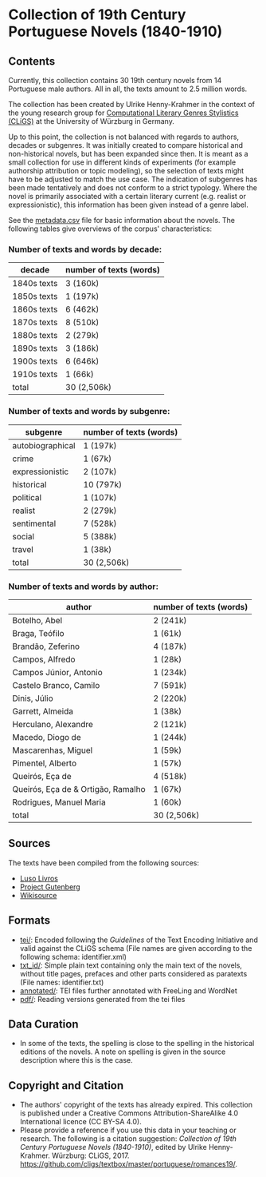 Collection of 19th Century Portuguese Novels (1840-1910)
========================================

## Contents ##

Currently, this collection contains 30 19th century novels from 14 Portuguese male authors. All in all, the texts amount to 2.5 million words.
  
The collection has been created by Ulrike Henny-Krahmer in the context of the young research group for [Computational Literary Genres Stylistics (CLiGS)](http://cligs.hypotheses.org/) at the University of Würzburg in Germany.

Up to this point, the collection is not balanced with regards to authors, decades or subgenres. It was initially created to compare historical and non-historical novels, but has been expanded since then. It is meant as a small collection for use in different kinds of experiments (for example authorship attribution or topic modeling), so the selection of texts might have to be adjusted to match the use case. The indication of subgenres has been made tentatively and does not conform to a strict typology. Where the novel is primarily associated with a certain literary current (e.g. realist or expressionistic), this information has been given instead of a genre label.

See the [metadata.csv](metadata.csv) file for basic information about the novels. The following tables give overviews of the corpus' characteristics:

### Number of texts and words by decade: ###

|decade        | number of texts (words) |
|--------------|-------------------------|
|1840s texts   |              3   (160k) |
|1850s texts   |              1   (197k) |
|1860s texts   |              6   (462k) |
|1870s texts   |              8   (510k) |
|1880s texts   |              2   (279k) |
|1890s texts   |              3   (186k) |
|1900s texts   |              6   (646k) |
|1910s texts   |              1    (66k) |
|total         |             30 (2,506k) |

### Number of texts and words by subgenre: ###

|subgenre         | number of texts (words) |
|-----------------|-------------------------|
|autobiographical |              1   (197k) |
|crime            |              1    (67k) |
|expressionistic  |              2   (107k) |
|historical       |             10   (797k) |
|political        |              1   (107k) |
|realist          |              2   (279k) |
|sentimental      |              7   (528k) |
|social           |              5   (388k) |
|travel           |              1    (38k) |
|total            |             30 (2,506k) |


### Number of texts and words by author: ###

|author                            | number of texts (words) |
|----------------------------------|-------------------------|
|Botelho, Abel                     |              2   (241k) |
|Braga, Teófilo                    |              1    (61k) |
|Brandão, Zeferino                 |              4   (187k) |
|Campos, Alfredo                   |              1    (28k) |
|Campos Júnior, Antonio            |              1   (234k) |
|Castelo Branco, Camilo            |              7   (591k) |
|Dinis, Júlio                      |              2   (220k) |
|Garrett, Almeida                  |              1    (38k) |
|Herculano, Alexandre              |              2   (121k) |
|Macedo, Diogo de                  |              1   (244k) |
|Mascarenhas, Miguel               |              1    (59k) |
|Pimentel, Alberto                 |              1    (57k) |
|Queirós, Eça de                   |              4   (518k) |
|Queirós, Eça de & Ortigão, Ramalho|              1    (67k) |
|Rodrigues, Manuel Maria           |              1    (60k) |
|total                             |             30 (2,506k) |



## Sources
The texts have been compiled from the following sources:

* [Luso Livros](https://www.luso-livros.net/)
* [Project Gutenberg](http://www.gutenberg.org/)
* [Wikisource](https://pt.wikisource.org)

## Formats

* [tei/](tei): Encoded following the _Guidelines_ of the Text Encoding Initiative and valid against the CLiGS schema (File names are given according to the following schema: identifier.xml)
* [txt_id/](txt_id): Simple plain text containing only the main text of the novels, without title pages, prefaces and other parts considered as paratexts (File names: identifier.txt)
* [annotated/](annotated): TEI files further annotated with FreeLing and WordNet
* [pdf/](pdf): Reading versions generated from the tei files

## Data Curation

* In some of the texts, the spelling is close to the spelling in the historical editions of the novels. A note on spelling is given in the source description where this is the case. 

## Copyright and Citation

* The authors' copyright of the texts has already expired. This collection is published under a Creative Commons Attribution-ShareAlike 4.0 International licence (CC BY-SA 4.0).
* Please provide a reference if you use this data in your teaching or research. The following is a citation suggestion: _Collection of 19th Century Portuguese Novels (1840-1910)_, edited by Ulrike Henny-Krahmer. Würzburg: CLiGS, 2017. https://github.com/cligs/textbox/master/portuguese/romances19/. 
